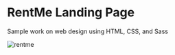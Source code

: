 # RentMe Landing Page

Sample work on web design using HTML, CSS, and Sass

![rentme](https://github.com/paofrencillo/rentme-landing/assets/66950460/c061897e-5635-4665-83e7-0c40c34bee47)
